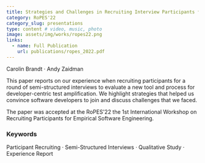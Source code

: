 ```yaml
---
title: Strategies and Challenges in Recruiting Interview Participants for a Qualitative Evaluation
category: RoPES'22
category_slug: presentations
type: content # video, music, photo
image: assets/img/works/ropes22.png
links:
  - name: Full Publication
    url: publications/ropes_2022.pdf
---
```


Carolin Brandt · Andy Zaidman

This paper reports on our experience when recruiting participants for a round of semi-structured interviews to evaluate a new tool and process for developer-centric test amplification. We highlight strategies that helped us convince software developers to join and discuss challenges that we faced.

The paper was accepted at the RoPES'22 the 1st International Workshop on Recruiting Participants for Empirical Software Engineering.

### Keywords
Participant Recruiting · Semi-Structured Interviews · Qualitative Study · Experience Report
